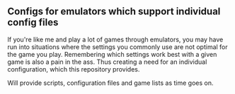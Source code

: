 <h2>Configs for emulators which support individual config files</h2>

If you're like me and play a lot of games through emulators, you may have run into situations where the settings you commonly use are not optimal for the game you play. Remembering which settings work best with a given game is also a pain in the ass. Thus creating a need for an individual configuration, which this repository provides.

Will provide scripts, configuration files and game lists as time goes on.
